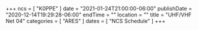 +++
ncs = [ "K0PPE" ]
date = "2021-01-24T21:00:00-06:00"
publishDate = "2020-12-14T19:29:28-06:00"
endTime = ""
location = ""
title = "UHF/VHF Net 04"
categories = [ "ARES" ]
dates = [ "NCS Schedule" ]
+++
